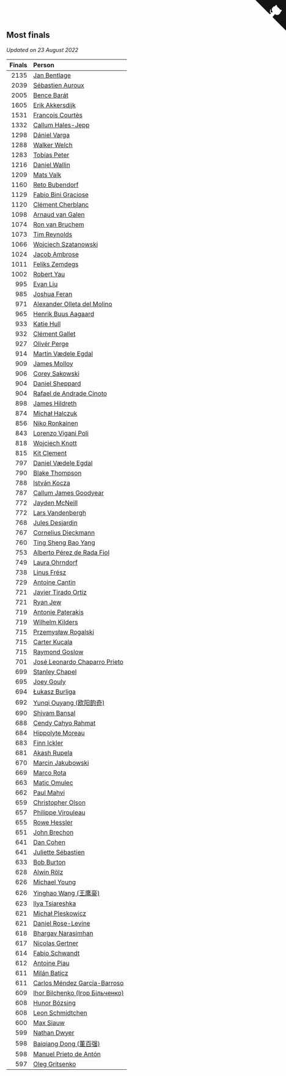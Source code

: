 ## Most finals

*Updated on 23 August 2022*

| Finals | Person |
| ---: | :--- |
| 2135 | [Jan Bentlage](https://www.worldcubeassociation.org/persons/2010BENT01) |
| 2039 | [Sébastien Auroux](https://www.worldcubeassociation.org/persons/2008AURO01) |
| 2005 | [Bence Barát](https://www.worldcubeassociation.org/persons/2008BARA01) |
| 1605 | [Erik Akkersdijk](https://www.worldcubeassociation.org/persons/2005AKKE01) |
| 1531 | [François Courtès](https://www.worldcubeassociation.org/persons/2008COUR01) |
| 1332 | [Callum Hales-Jepp](https://www.worldcubeassociation.org/persons/2012HALE01) |
| 1298 | [Dániel Varga](https://www.worldcubeassociation.org/persons/2008VARG01) |
| 1288 | [Walker Welch](https://www.worldcubeassociation.org/persons/2011WELC01) |
| 1283 | [Tobias Peter](https://www.worldcubeassociation.org/persons/2014PETE03) |
| 1216 | [Daniel Wallin](https://www.worldcubeassociation.org/persons/2013WALL03) |
| 1209 | [Mats Valk](https://www.worldcubeassociation.org/persons/2007VALK01) |
| 1160 | [Reto Bubendorf](https://www.worldcubeassociation.org/persons/2012BUBE01) |
| 1129 | [Fabio Bini Graciose](https://www.worldcubeassociation.org/persons/2010GRAC02) |
| 1120 | [Clément Cherblanc](https://www.worldcubeassociation.org/persons/2014CHER05) |
| 1098 | [Arnaud van Galen](https://www.worldcubeassociation.org/persons/2006GALE01) |
| 1074 | [Ron van Bruchem](https://www.worldcubeassociation.org/persons/2003BRUC01) |
| 1073 | [Tim Reynolds](https://www.worldcubeassociation.org/persons/2005REYN01) |
| 1066 | [Wojciech Szatanowski](https://www.worldcubeassociation.org/persons/2011SZAT01) |
| 1024 | [Jacob Ambrose](https://www.worldcubeassociation.org/persons/2010AMBR01) |
| 1011 | [Feliks Zemdegs](https://www.worldcubeassociation.org/persons/2009ZEMD01) |
| 1002 | [Robert Yau](https://www.worldcubeassociation.org/persons/2009YAUR01) |
| 995 | [Evan Liu](https://www.worldcubeassociation.org/persons/2009LIUE01) |
| 985 | [Joshua Feran](https://www.worldcubeassociation.org/persons/2011FERA01) |
| 971 | [Alexander Olleta del Molino](https://www.worldcubeassociation.org/persons/2008OLLE01) |
| 965 | [Henrik Buus Aagaard](https://www.worldcubeassociation.org/persons/2006BUUS01) |
| 933 | [Katie Hull](https://www.worldcubeassociation.org/persons/2010HULL01) |
| 932 | [Clément Gallet](https://www.worldcubeassociation.org/persons/2004GALL02) |
| 927 | [Olivér Perge](https://www.worldcubeassociation.org/persons/2007PERG01) |
| 914 | [Martin Vædele Egdal](https://www.worldcubeassociation.org/persons/2013EGDA02) |
| 909 | [James Molloy](https://www.worldcubeassociation.org/persons/2011MOLL01) |
| 906 | [Corey Sakowski](https://www.worldcubeassociation.org/persons/2011SAKO01) |
| 904 | [Daniel Sheppard](https://www.worldcubeassociation.org/persons/2009SHEP01) |
| 904 | [Rafael de Andrade Cinoto](https://www.worldcubeassociation.org/persons/2007CINO01) |
| 898 | [James Hildreth](https://www.worldcubeassociation.org/persons/2009HILD01) |
| 874 | [Michał Halczuk](https://www.worldcubeassociation.org/persons/2006HALC01) |
| 856 | [Niko Ronkainen](https://www.worldcubeassociation.org/persons/2010RONK01) |
| 843 | [Lorenzo Vigani Poli](https://www.worldcubeassociation.org/persons/2007POLI01) |
| 818 | [Wojciech Knott](https://www.worldcubeassociation.org/persons/2011KNOT01) |
| 815 | [Kit Clement](https://www.worldcubeassociation.org/persons/2008CLEM01) |
| 797 | [Daniel Vædele Egdal](https://www.worldcubeassociation.org/persons/2013EGDA01) |
| 790 | [Blake Thompson](https://www.worldcubeassociation.org/persons/2010THOM03) |
| 788 | [István Kocza](https://www.worldcubeassociation.org/persons/2005KOCZ01) |
| 787 | [Callum James Goodyear](https://www.worldcubeassociation.org/persons/2012GOOD02) |
| 772 | [Jayden McNeill](https://www.worldcubeassociation.org/persons/2012MCNE01) |
| 772 | [Lars Vandenbergh](https://www.worldcubeassociation.org/persons/2003VAND01) |
| 768 | [Jules Desjardin](https://www.worldcubeassociation.org/persons/2010DESJ01) |
| 767 | [Cornelius Dieckmann](https://www.worldcubeassociation.org/persons/2009DIEC01) |
| 760 | [Ting Sheng Bao Yang](https://www.worldcubeassociation.org/persons/2008BAOY01) |
| 753 | [Alberto Pérez de Rada Fiol](https://www.worldcubeassociation.org/persons/2011FIOL01) |
| 749 | [Laura Ohrndorf](https://www.worldcubeassociation.org/persons/2009OHRN01) |
| 738 | [Linus Frész](https://www.worldcubeassociation.org/persons/2011FRES01) |
| 729 | [Antoine Cantin](https://www.worldcubeassociation.org/persons/2010CANT02) |
| 721 | [Javier Tirado Ortiz](https://www.worldcubeassociation.org/persons/2009TIRA01) |
| 721 | [Ryan Jew](https://www.worldcubeassociation.org/persons/2008JEWR01) |
| 719 | [Antonie Paterakis](https://www.worldcubeassociation.org/persons/2012PATE01) |
| 719 | [Wilhelm Kilders](https://www.worldcubeassociation.org/persons/2010KILD02) |
| 715 | [Przemysław Rogalski](https://www.worldcubeassociation.org/persons/2013ROGA02) |
| 715 | [Carter Kucala](https://www.worldcubeassociation.org/persons/2015KUCA01) |
| 715 | [Raymond Goslow](https://www.worldcubeassociation.org/persons/2014GOSL01) |
| 701 | [José Leonardo Chaparro Prieto](https://www.worldcubeassociation.org/persons/2011CHAP01) |
| 699 | [Stanley Chapel](https://www.worldcubeassociation.org/persons/2016CHAP04) |
| 695 | [Joey Gouly](https://www.worldcubeassociation.org/persons/2007GOUL01) |
| 694 | [Łukasz Burliga](https://www.worldcubeassociation.org/persons/2013BURL01) |
| 692 | [Yunqi Ouyang (欧阳韵奇)](https://www.worldcubeassociation.org/persons/2007YUNQ01) |
| 690 | [Shivam Bansal](https://www.worldcubeassociation.org/persons/2011BANS02) |
| 688 | [Cendy Cahyo Rahmat](https://www.worldcubeassociation.org/persons/2010RAHM02) |
| 684 | [Hippolyte Moreau](https://www.worldcubeassociation.org/persons/2008MORE02) |
| 683 | [Finn Ickler](https://www.worldcubeassociation.org/persons/2012ICKL01) |
| 681 | [Akash Rupela](https://www.worldcubeassociation.org/persons/2012RUPE01) |
| 670 | [Marcin Jakubowski](https://www.worldcubeassociation.org/persons/2007JAKU01) |
| 669 | [Marco Rota](https://www.worldcubeassociation.org/persons/2009ROTA01) |
| 663 | [Matic Omulec](https://www.worldcubeassociation.org/persons/2010OMUL02) |
| 662 | [Paul Mahvi](https://www.worldcubeassociation.org/persons/2012MAHV01) |
| 659 | [Christopher Olson](https://www.worldcubeassociation.org/persons/2009OLSO01) |
| 657 | [Philippe Virouleau](https://www.worldcubeassociation.org/persons/2008VIRO01) |
| 655 | [Rowe Hessler](https://www.worldcubeassociation.org/persons/2007HESS01) |
| 651 | [John Brechon](https://www.worldcubeassociation.org/persons/2010BREC01) |
| 641 | [Dan Cohen](https://www.worldcubeassociation.org/persons/2007COHE01) |
| 641 | [Juliette Sébastien](https://www.worldcubeassociation.org/persons/2014SEBA01) |
| 633 | [Bob Burton](https://www.worldcubeassociation.org/persons/2003BURT01) |
| 628 | [Alwin Rölz](https://www.worldcubeassociation.org/persons/2016ROLZ01) |
| 626 | [Michael Young](https://www.worldcubeassociation.org/persons/2008YOUN02) |
| 626 | [Yinghao Wang (王鹰豪)](https://www.worldcubeassociation.org/persons/2010WANG07) |
| 623 | [Ilya Tsiareshka](https://www.worldcubeassociation.org/persons/2012TERE01) |
| 621 | [Michał Pleskowicz](https://www.worldcubeassociation.org/persons/2009PLES01) |
| 621 | [Daniel Rose-Levine](https://www.worldcubeassociation.org/persons/2015ROSE01) |
| 618 | [Bhargav Narasimhan](https://www.worldcubeassociation.org/persons/2011NARA02) |
| 617 | [Nicolas Gertner](https://www.worldcubeassociation.org/persons/2013GERT01) |
| 614 | [Fabio Schwandt](https://www.worldcubeassociation.org/persons/2014SCHW02) |
| 612 | [Antoine Piau](https://www.worldcubeassociation.org/persons/2008PIAU01) |
| 611 | [Milán Baticz](https://www.worldcubeassociation.org/persons/2005BATI01) |
| 611 | [Carlos Méndez García-Barroso](https://www.worldcubeassociation.org/persons/2010GARC02) |
| 609 | [Ihor Bilchenko (Ігор Більченко)](https://www.worldcubeassociation.org/persons/2011BILC01) |
| 608 | [Hunor Bózsing](https://www.worldcubeassociation.org/persons/2009BOZS01) |
| 608 | [Leon Schmidtchen](https://www.worldcubeassociation.org/persons/2010SCHM01) |
| 600 | [Max Siauw](https://www.worldcubeassociation.org/persons/2017SIAU02) |
| 599 | [Nathan Dwyer](https://www.worldcubeassociation.org/persons/2011DWYE02) |
| 598 | [Baiqiang Dong (董百强)](https://www.worldcubeassociation.org/persons/2008DONG06) |
| 598 | [Manuel Prieto de Antón](https://www.worldcubeassociation.org/persons/2015ANTO04) |
| 597 | [Oleg Gritsenko](https://www.worldcubeassociation.org/persons/2011GRIT01) |


<a href="https://github.com/JustinTimeCuber/wca_statistics" class="github-corner" aria-label="View source on Github"><svg width="80" height="80" viewBox="0 0 250 250" style="fill:#151513; color:#fff; position: absolute; top: 0; border: 0; right: 0;" aria-hidden="true"><path d="M0,0 L115,115 L130,115 L142,142 L250,250 L250,0 Z"></path><path d="M128.3,109.0 C113.8,99.7 119.0,89.6 119.0,89.6 C122.0,82.7 120.5,78.6 120.5,78.6 C119.2,72.0 123.4,76.3 123.4,76.3 C127.3,80.9 125.5,87.3 125.5,87.3 C122.9,97.6 130.6,101.9 134.4,103.2" fill="currentColor" style="transform-origin: 130px 106px;" class="octo-arm"></path><path d="M115.0,115.0 C114.9,115.1 118.7,116.5 119.8,115.4 L133.7,101.6 C136.9,99.2 139.9,98.4 142.2,98.6 C133.8,88.0 127.5,74.4 143.8,58.0 C148.5,53.4 154.0,51.2 159.7,51.0 C160.3,49.4 163.2,43.6 171.4,40.1 C171.4,40.1 176.1,42.5 178.8,56.2 C183.1,58.6 187.2,61.8 190.9,65.4 C194.5,69.0 197.7,73.2 200.1,77.6 C213.8,80.2 216.3,84.9 216.3,84.9 C212.7,93.1 206.9,96.0 205.4,96.6 C205.1,102.4 203.0,107.8 198.3,112.5 C181.9,128.9 168.3,122.5 157.7,114.1 C157.9,116.9 156.7,120.9 152.7,124.9 L141.0,136.5 C139.8,137.7 141.6,141.9 141.8,141.8 Z" fill="currentColor" class="octo-body"></path></svg></a><style>.github-corner:hover .octo-arm{animation:octocat-wave 560ms ease-in-out}@keyframes octocat-wave{0%,100%{transform:rotate(0)}20%,60%{transform:rotate(-25deg)}40%,80%{transform:rotate(10deg)}}@media (max-width:500px){.github-corner:hover .octo-arm{animation:none}.github-corner .octo-arm{animation:octocat-wave 560ms ease-in-out}}</style>
